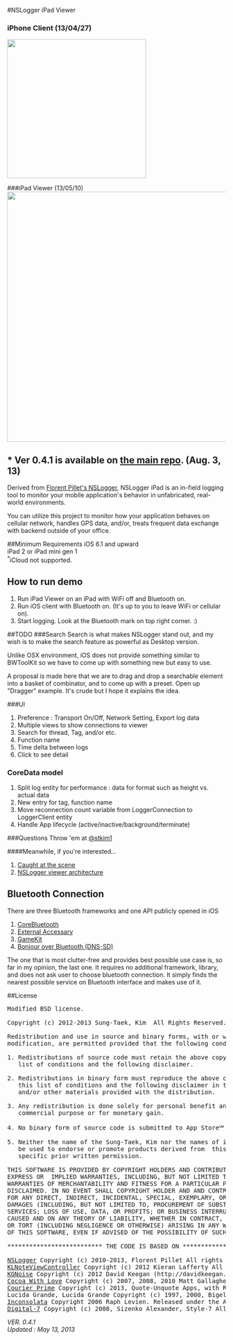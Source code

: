 #NSLogger iPad Viewer

### iPhone Client (13/04/27)
<img width="320" src="https://raw.github.com/stkim1/NSLogger-iPad-Viewer/master/ScreenShots/iphone_13_04_27.png" />

###iPad Viewer (13/05/10)
<img width="576" src="https://raw.github.com/stkim1/NSLogger-iPad-Viewer/master/ScreenShots/ipad_13_05_09.png" />

## * Ver 0.4.1 is available on [the main repo](https://github.com/fpillet/NSLogger). (Aug. 3, 13) 

Derived from [Florent Pillet's NSLogger](https://github.com/fpillet/NSLogger), NSLogger iPad is an in-field logging tool to monitor your mobile application's behavior in unfabricated, real-world environments.

You can utilize this project to monitor how your application behaves on cellular network, handles GPS data, and/or, treats frequent data exchange with backend outside of your office.

##Minimum Requirements
iOS 6.1 and upward<br/>
iPad 2 or iPad mini gen 1<br/>
<sup>*</sup>iCloud not supported.

## How to run demo
1. Run iPad Viewer on an iPad with WiFi off and Bluetooth on.  
2. Run iOS client with Bluetooth on. (It's up to you to leave WiFi or cellular on).      
3. Start logging. Look at the Bluetooth mark on top right corner. :)  

##TODO
###Search
Search is what makes NSLogger stand out, and my wish is to make the search feature as powerful as Desktop version.  

Unlike OSX environment, iOS does not provide something similar to BWToolKit so we have to come up with something new but easy to use.  

A proposal is made here that we are to drag and drop a searchable element into a basket of combinator, and to come up with a preset. Open up "Dragger" example. It's crude but I hope it explains the idea.  

###UI 
1. Preference : Transport On/Off, Network Setting, Export log data  
2. Multiple views to show connections to viewer  
3. Search for thread, Tag, and/or etc.  
4. Function name  
5. Time delta between logs  
6. Click to see detail  

### CoreData model
1. Split log entity for performance : data for format such as height vs. actual  data
2. New entry for tag, function name
3. Move reconnection count variable from LoggerConnection to LoggerClient entity
4. Handle App lifecycle (active/inactive/background/terminate)

###Questions
Throw 'em at [@stkim1](http://twitter.com/stkim1)

####Meanwhile, if you're interested…
1. [Caught at the scene
](http://blog.colorfulglue.com/2012/12/caught-at-the-scene/)
2. [NSLogger viewer architecture](http://blog.colorfulglue.com/2013/02/nslogger-viewer-architecture/)

## Bluetooth Connection
There are three Bluetooth frameworks and one API publicly opened in iOS  
1. [CoreBluetooth](http://developer.apple.com/library/ios/#documentation/CoreBluetooth/Reference/CoreBluetooth_Framework/_index.html)  
2. [External Accessary](http://developer.apple.com/library/ios/#documentation/ExternalAccessory/Reference/ExternalAccessoryFrameworkReference/_index.ht]ml)  
3. [GameKit](http://developer.apple.com/library/ios/#documentation/GameKit/Reference/GameKit_Collection/_index.html)  
4. [Bonjour over Bluetooth (DNS-SD)](http://developer.apple.com/library/ios/#qa/qa1753/_index.html#//apple_ref/doc/uid/DTS40011315)  

The one that is most clutter-free and provides best possible use case is, so far in my opinion, the last one. It requires no additional framework, library, and does not ask user to choose bluetooth connection. It simply finds the nearest possible service on Bluetooth interface and makes use of it.  

##License
<pre>Modified BSD license.

Copyright (c) 2012-2013 Sung-Taek, Kim <stkim1@colorfulglue.com> All Rights Reserved.

Redistribution and use in source and binary forms, with or without 
modification, are permitted provided that the following conditions are met:

1. Redistributions of source code must retain the above copyright notice, this
   list of conditions and the following disclaimer.

2. Redistributions in binary form must reproduce the above copyright notice, 
   this list of conditions and the following disclaimer in the documentation
   and/or other materials provided with the distribution.

3. Any redistribution is done solely for personal benefit and not for any
   commercial purpose or for monetary gain.

4. No binary form of source code is submitted to App Store℠ of Apple Inc.

5. Neither the name of the Sung-Taek, Kim nor the names of its contributors may
   be used to endorse or promote products derived from  this software without 
   specific prior written permission.

THIS SOFTWARE IS PROVIDED BY COPYRIGHT HOLDERS AND CONTRIBUTORS "AS IS" AND ANY 
EXPRESS OR  IMPLIED WARRANTIES, INCLUDING, BUT NOT LIMITED TO, THE IMPLIED 
WARRANTIES OF MERCHANTABILITY AND FITNESS FOR A PARTICULAR PURPOSE ARE 
DISCLAIMED. IN NO EVENT SHALL COPYRIGHT HOLDER AND AND CONTRIBUTORS BE LIABLE 
FOR ANY DIRECT, INDIRECT, INCIDENTAL, SPECIAL, EXEMPLARY, OR CONSEQUENTIAL 
DAMAGES (INCLUDING, BUT NOT LIMITED TO, PROCUREMENT OF SUBSTITUTE GOODS OR 
SERVICES; LOSS OF USE, DATA, OR PROFITS; OR BUSINESS INTERRUPTION) HOWEVER 
CAUSED AND ON ANY THEORY OF LIABILITY, WHETHER IN CONTRACT, STRICT LIABILITY, 
OR TORT (INCLUDING NEGLIGENCE OR OTHERWISE) ARISING IN ANY WAY OUT OF THE USE
OF THIS SOFTWARE, EVEN IF ADVISED OF THE POSSIBILITY OF SUCH DAMAGE.

************************** THE CODE IS BASED ON ******************************

<a href="https://github.com/fpillet/NSLogger">NSLogger</a> Copyright (c) 2010-2013, Florent Pillet All rights reserved. 
<a href="https://github.com/KieranLafferty/KLNoteViewController">KLNoteViewController</a> Copyright (c) 2012 Kieran Lafferty All rights reserved. 
<a href="https://github.com/kgn/KGNoise">KGNoise</a> Copyright (c) 2012 David Keegan (http://davidkeegan.com) All rights reserved
<a href="http://www.cocoawithlove.com/">Cocoa With Love</a> Copyright (c) 2007, 2008, 2010 Matt Gallagher. All rights reserved 
<a href="http://johnaugust.com/2013/introducing-courier-prime">Courier Prime</a> Copyright (c) 2013, Quote-Unquote Apps, with Reserved Font Name Courier Prime.
Lucida Grande, Lucida Grande Copyright (c) 1997, 2000, Bigelow & Holmes Inc. U.S. Pat. Des. 289,420. All rights reserved.
<a href="http://www.levien.com/type/myfonts/inconsolata.html">Inconsolata</a> Copyright 2006 Raph Levien. Released under the Apache 2 license.
<a href="http://www.styleseven.com">Digital-7</a> Copyright (c) 2008, Sizenko Alexander, Style-7 All rights reserved.</pre>

_VER. 0.4.1_<br/>
_Updated : May 13, 2013_